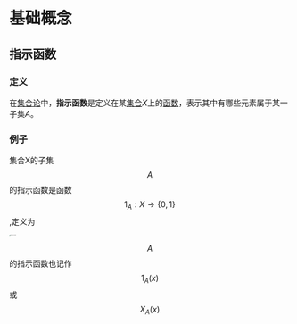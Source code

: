 # 基础概念

## 指示函数

### 定义

 在[集合论](https://baike.baidu.com/item/集合论/494533)中，**指示函数**是定义在某[集合](https://baike.baidu.com/item/集合/2908117)*X*上的[函数](https://baike.baidu.com/item/函数/301912)，表示其中有哪些元素属于某一子集*A*。 

### 例子

集合X的子集$$A$$  的指示函数是函数$$1_A:X\rightarrow \{0,1\}$$,定义为

<img src="D:/GitBook/images/1618992873958.png" alt="1618992873958" style="zoom: 10%;" />

 $$A$$的指示函数也记作 $$1_A(x)$$或$$X_A(x)$$

